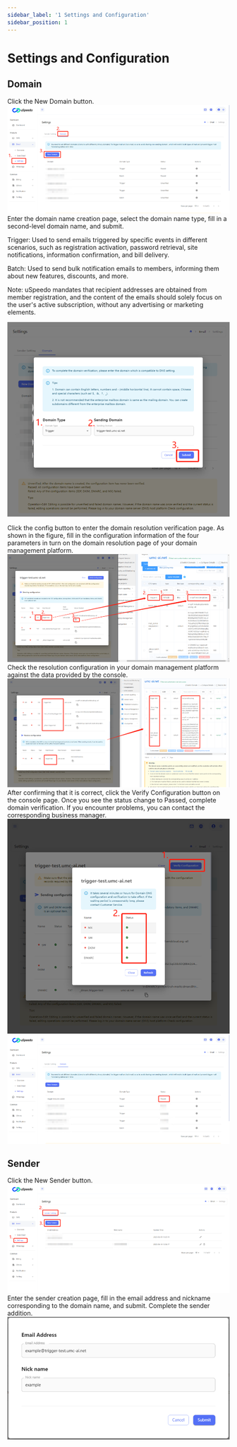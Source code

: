 ```yaml
---
sidebar_label: '1 Settings and Configuration'
sidebar_position: 1
---
```

# Settings and Configuration
## Domain
Click the New Domain button.
![](/img/email/guide_1.png)
Enter the domain name creation page, select the domain name type, fill in a second-level domain name, and submit.

Trigger: Used to send emails triggered by specific events in different scenarios, such as registration activation, password retrieval, site notifications, information confirmation, and bill delivery.

Batch: Used to send bulk notification emails to members, informing them about new features, discounts, and more.

Note: uSpeedo mandates that recipient addresses are obtained from member registration, and the content of the emails should solely focus on the user's active subscription, without any advertising or marketing elements.

![](/img/email/guide_2.png)

Click the config button to enter the domain resolution verification page. As shown in the figure, fill in the configuration information of the four parameters in turn on the domain resolution page of your domain management platform.
![](/img/email/guide_3.png)
Check the resolution configuration in your domain management platform against the data provided by the console.
![](/img/email/guide_4.png)
After confirming that it is correct, click the Verify Configuration button on the console page. Once you see the status change to Passed, complete domain verification. If you encounter problems, you can contact the corresponding business manager.
![](/img/email/guide_5.png)
![](/img/email/guide_6.png)

## Sender
Click the New Sender button.
![](/img/email/guide_7.png)
Enter the sender creation page, fill in the email address and nickname corresponding to the domain name, and submit. Complete the sender addition.
![](/img/email/guide_8.png)


